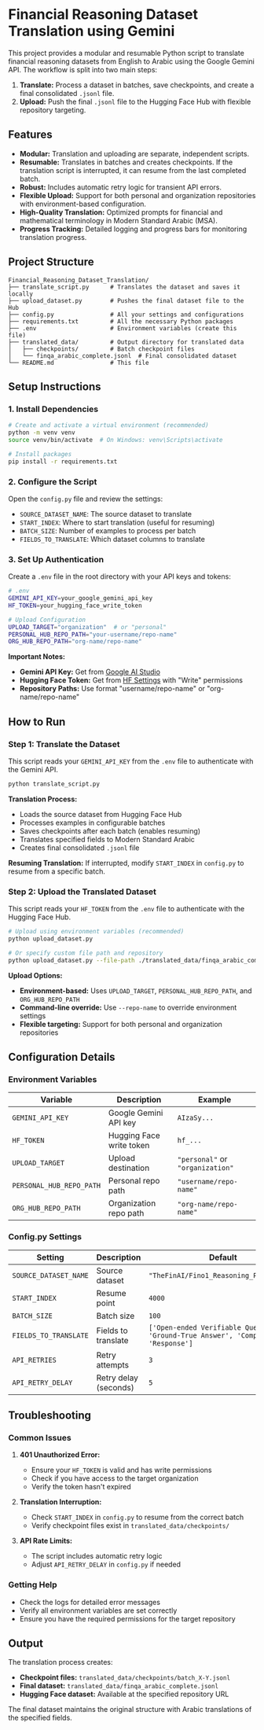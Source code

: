 # Financial Reasoning Dataset Translation using Gemini

This project provides a modular and resumable Python script to translate financial reasoning datasets from English to Arabic using the Google Gemini API. The workflow is split into two main steps:
1. **Translate:** Process a dataset in batches, save checkpoints, and create a final consolidated `.jsonl` file.
2. **Upload:** Push the final `.jsonl` file to the Hugging Face Hub with flexible repository targeting.

## Features

- **Modular:** Translation and uploading are separate, independent scripts.
- **Resumable:** Translates in batches and creates checkpoints. If the translation script is interrupted, it can resume from the last completed batch.
- **Robust:** Includes automatic retry logic for transient API errors.
- **Flexible Upload:** Support for both personal and organization repositories with environment-based configuration.
- **High-Quality Translation:** Optimized prompts for financial and mathematical terminology in Modern Standard Arabic (MSA).
- **Progress Tracking:** Detailed logging and progress bars for monitoring translation progress.

## Project Structure

```
Financial_Reasoning_Dataset_Translation/
├── translate_script.py      # Translates the dataset and saves it locally
├── upload_dataset.py        # Pushes the final dataset file to the Hub
├── config.py                # All your settings and configurations
├── requirements.txt         # All the necessary Python packages
├── .env                     # Environment variables (create this file)
├── translated_data/         # Output directory for translated data
│   ├── checkpoints/         # Batch checkpoint files
│   └── finqa_arabic_complete.jsonl  # Final consolidated dataset
└── README.md                # This file
```

## Setup Instructions

### 1. Install Dependencies

```bash
# Create and activate a virtual environment (recommended)
python -m venv venv
source venv/bin/activate  # On Windows: venv\Scripts\activate

# Install packages
pip install -r requirements.txt
```

### 2. Configure the Script

Open the `config.py` file and review the settings:
- `SOURCE_DATASET_NAME`: The source dataset to translate
- `START_INDEX`: Where to start translation (useful for resuming)
- `BATCH_SIZE`: Number of examples to process per batch
- `FIELDS_TO_TRANSLATE`: Which dataset columns to translate

### 3. Set Up Authentication

Create a `.env` file in the root directory with your API keys and tokens:

```bash
# .env
GEMINI_API_KEY=your_google_gemini_api_key
HF_TOKEN=your_hugging_face_write_token

# Upload Configuration
UPLOAD_TARGET="organization"  # or "personal"
PERSONAL_HUB_REPO_PATH="your-username/repo-name"
ORG_HUB_REPO_PATH="org-name/repo-name"
```

**Important Notes:**
- **Gemini API Key:** Get from [Google AI Studio](https://makersuite.google.com/app/apikey)
- **Hugging Face Token:** Get from [HF Settings](https://huggingface.co/settings/tokens) with "Write" permissions
- **Repository Paths:** Use format "username/repo-name" or "org-name/repo-name"

## How to Run

### Step 1: Translate the Dataset

This script reads your `GEMINI_API_KEY` from the `.env` file to authenticate with the Gemini API.

```bash
python translate_script.py
```

**Translation Process:**
- Loads the source dataset from Hugging Face Hub
- Processes examples in configurable batches
- Saves checkpoints after each batch (enables resuming)
- Translates specified fields to Modern Standard Arabic
- Creates final consolidated `.jsonl` file

**Resuming Translation:**
If interrupted, modify `START_INDEX` in `config.py` to resume from a specific batch.

### Step 2: Upload the Translated Dataset

This script reads your `HF_TOKEN` from the `.env` file to authenticate with the Hugging Face Hub.

```bash
# Upload using environment variables (recommended)
python upload_dataset.py

# Or specify custom file path and repository
python upload_dataset.py --file-path ./translated_data/finqa_arabic_complete.jsonl --repo-name "your-username/custom-repo"
```

**Upload Options:**
- **Environment-based:** Uses `UPLOAD_TARGET`, `PERSONAL_HUB_REPO_PATH`, and `ORG_HUB_REPO_PATH`
- **Command-line override:** Use `--repo-name` to override environment settings
- **Flexible targeting:** Support for both personal and organization repositories

## Configuration Details

### Environment Variables

| Variable | Description | Example |
|----------|-------------|---------|
| `GEMINI_API_KEY` | Google Gemini API key | `AIzaSy...` |
| `HF_TOKEN` | Hugging Face write token | `hf_...` |
| `UPLOAD_TARGET` | Upload destination | `"personal"` or `"organization"` |
| `PERSONAL_HUB_REPO_PATH` | Personal repo path | `"username/repo-name"` |
| `ORG_HUB_REPO_PATH` | Organization repo path | `"org-name/repo-name"` |

### Config.py Settings

| Setting | Description | Default |
|---------|-------------|---------|
| `SOURCE_DATASET_NAME` | Source dataset | `"TheFinAI/Fino1_Reasoning_Path_FinQA"` |
| `START_INDEX` | Resume point | `4000` |
| `BATCH_SIZE` | Batch size | `100` |
| `FIELDS_TO_TRANSLATE` | Fields to translate | `['Open-ended Verifiable Question', 'Ground-True Answer', 'Complex_CoT', 'Response']` |
| `API_RETRIES` | Retry attempts | `3` |
| `API_RETRY_DELAY` | Retry delay (seconds) | `5` |

## Troubleshooting

### Common Issues

1. **401 Unauthorized Error:**
   - Ensure your `HF_TOKEN` is valid and has write permissions
   - Check if you have access to the target organization
   - Verify the token hasn't expired

2. **Translation Interruption:**
   - Check `START_INDEX` in `config.py` to resume from the correct batch
   - Verify checkpoint files exist in `translated_data/checkpoints/`

3. **API Rate Limits:**
   - The script includes automatic retry logic
   - Adjust `API_RETRY_DELAY` in `config.py` if needed

### Getting Help

- Check the logs for detailed error messages
- Verify all environment variables are set correctly
- Ensure you have the required permissions for the target repository

## Output

The translation process creates:
- **Checkpoint files:** `translated_data/checkpoints/batch_X-Y.jsonl`
- **Final dataset:** `translated_data/finqa_arabic_complete.jsonl`
- **Hugging Face dataset:** Available at the specified repository URL

The final dataset maintains the original structure with Arabic translations of the specified fields.
